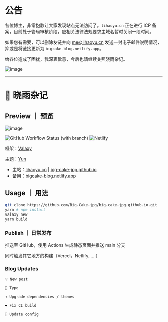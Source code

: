 # 公告

各位博主，非常抱歉让大家发现站点无法访问了。`lihaoyu.cn` 正在进行 ICP 备案，目前处于管局审核阶段，应相关法律法规要求主域名暂时关闭一段时间。

如果您有需要，可以删除友链并向 me@lihaoyu.cn 发送一封电子邮件说明情况，抑或是将链接更新为 `bigcake-blog.netlify.app`。

给各位造成了困扰，我深表歉意，今后也请继续关照晓雨杂记。

![image](https://github.com/Big-Cake-jpg/big-cake-jpg.github.io/assets/76810494/73fb2558-ab94-432e-a27d-1827c7e4e44e)

---

# 🍰 晓雨杂记

## Preview ｜ 预览

![image](https://github.com/Big-Cake-jpg/big-cake-jpg.github.io/assets/76810494/c6da5143-11c9-4ccc-9f32-0f2ef88cbe67)

![GitHub Workflow Status (with branch)](https://img.shields.io/github/actions/workflow/status/Big-Cake-jpg/big-cake-jpg.github.io/gh-pages.yml?branch=source&label=Pages&logo=GitHub&style=flat-square) ![Netlify](https://img.shields.io/netlify/1688f720-9e59-44df-a481-8cb2d4141f94?label=Netlify%20Build&logo=netlify&style=flat-square)

框架：[Valaxy](https://valaxy.site)

主题：[Yun](https://github.com/YunYouJun/valaxy/tree/main/packages/valaxy-theme-yun)

- 主站：[lihaoyu.cn](https://lihaoyu.cn) | [big-cake-jpg.github.io](https://big-cake-jpg.github.io)
- 备用：[bigcake-blog.netlify.app](https://bigcake-blog.netlify.app)

## Usage ｜ 用法

```bash
git clone https://github.com/Big-Cake-jpg/big-cake-jpg.github.io.git
yarn # npm install
valaxy new 
yarn build
```

### Publish ｜ 日常发布

推送至 GitHub，使用 Actions 生成静态页面并推送 main 分支

同时触发其它地方的构建（Vercel，Netlify……）

### Blog Updates

`💡 New post`

`🐛 Typo`

`⬆️ Upgrade dependencies / themes`

`❤️ Fix CI build`

`📃 Update config`
